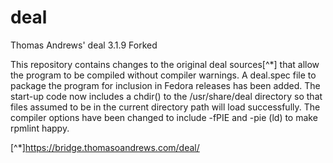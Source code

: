 # deal
Thomas Andrews' deal 3.1.9 Forked

This repository contains changes to the original deal sources[^*] that
allow the program to be compiled without compiler warnings.  A
deal.spec file to package the program for inclusion in Fedora releases
has been added.  The start-up code now includes a chdir() to the
/usr/share/deal directory so that files assumed to be in the current
directory path will load successfully.  The compiler options have been
changed to include -fPIE and -pie (ld) to make rpmlint happy.

[^*]https://bridge.thomasoandrews.com/deal/
